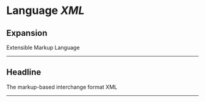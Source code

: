 # Language *XML*
## Expansion
Extensible Markup Language

---
## Headline
The markup-based interchange format XML

---
